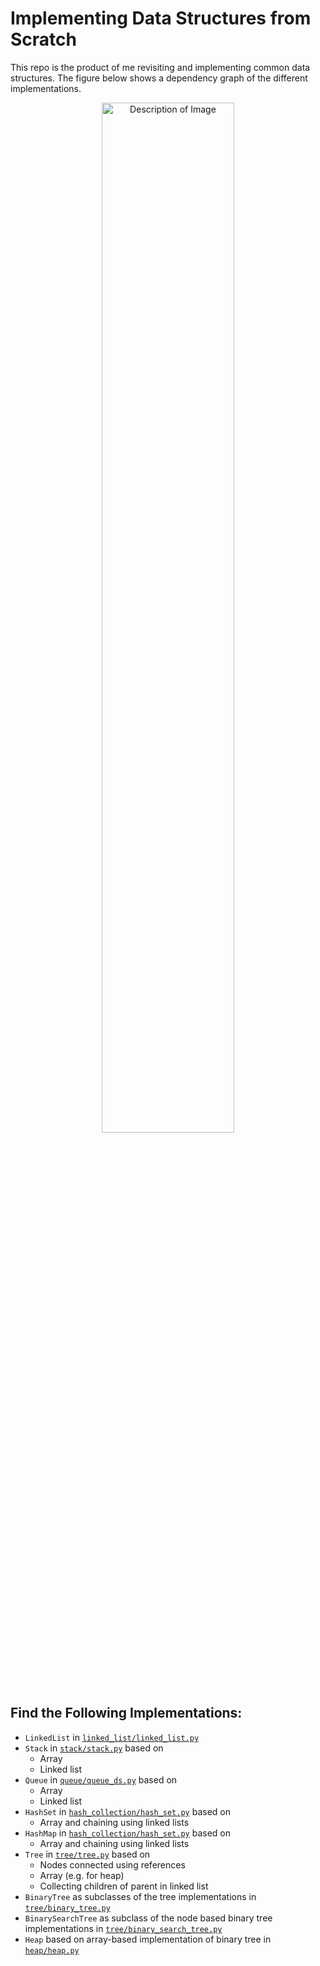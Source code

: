 # Implementing Data Structures from Scratch

This repo is the product of me revisiting and implementing common data structures.
The figure below shows a dependency graph of the different implementations.

<p align="center">
    <img src="https://github.com/vbjan/ds_and_algos/assets/62449932/5f31d3f3-a217-48db-9e84-ef638600bdac" alt="Description of Image" width=65%>
</p>

## Find the Following Implementations:
- `LinkedList` in [`linked_list/linked_list.py`](linked_list/linked_list.py)
- `Stack` in [`stack/stack.py`](stack/stack.py) based on 
  - Array
  - Linked list
- `Queue` in [`queue/queue_ds.py`](queue/queue_ds.py) based on 
  - Array
  - Linked list
- `HashSet` in [`hash_collection/hash_set.py`](hash_collection/hash_set.py`) based on
  - Array and chaining using linked lists
- `HashMap` in [`hash_collection/hash_set.py`](hash_collection/hash_set.py`) based on
  - Array and chaining using linked lists
- `Tree` in [`tree/tree.py`](tree/tree.py) based on
  - Nodes connected using references
  - Array (e.g. for heap)
  - Collecting children of parent in linked list
- `BinaryTree` as subclasses of the tree implementations in [`tree/binary_tree.py`](tree/binary_tree.py) 
- `BinarySearchTree` as subclass of the node based binary tree implementations in [`tree/binary_search_tree.py`](tree/binary_search_tree.py) 
- `Heap` based on array-based implementation of binary tree in [`heap/heap.py`](heap/heap.py)


